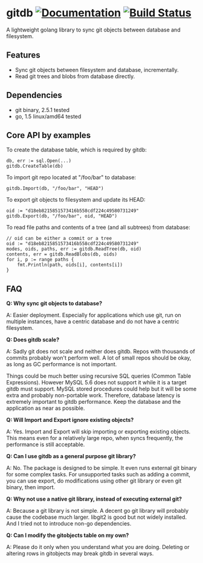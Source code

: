gitdb [![Documentation](https://godoc.org/github.com/quark-zju/gitdb?status.svg)](https://godoc.org/github.com/quark-zju/gitdb) [![Build Status](https://travis-ci.org/quark-zju/gitdb.svg?branch=master)](https://travis-ci.org/quark-zju/gitdb)
=====

A lightweight golang library to sync git objects between database and filesystem.


Features
--------

* Sync git objects between filesystem and database, incrementally.
* Read git trees and blobs from database directly.


Dependencies
------------

* git binary, 2.5.1 tested
* go, 1.5 linux/amd64 tested


Core API by examples
--------------------

To create the database table, which is required by gitdb:

    db, err := sql.Open(...)
    gitdb.CreateTable(db)

To import git repo located at "/foo/bar" to database:

    gitdb.Import(db, "/foo/bar", "HEAD")

To export git objects to filesystem and update its HEAD:

    oid := "d18eb8215851573416b558cdf224c49580731249"
    gitdb.Export(db, "/foo/bar", oid, "HEAD")

To read file paths and contents of a tree (and all subtrees) from database:

    // oid can be either a commit or a tree
    oid := "d18eb8215851573416b558cdf224c49580731249"
    modes, oids, paths, err := gitdb.ReadTree(db, oid)
    contents, err = gitdb.ReadBlobs(db, oids)
    for i, p := range paths {
        fmt.Println(path, oids[i], contents[i])
    }


FAQ
---

**Q: Why sync git objects to database?**

A: Easier deployment. Especially for applications which use git, run on multiple instances, have a centric database and do not have a centric filesystem.


**Q: Does gitdb scale?**

A: Sadly git does not scale and neither does gitdb.
   Repos with thousands of commits probably won't perform well.
   A lot of small repos should be okay, as long as GC performance is not important.

   Things could be much better using recursive SQL queries (Common Table Expressions). However MySQL 5.6 does not support it while it is a target gitdb must support.
   MySQL stored procedures could help but it will be some extra and probably non-portable work.
   Therefore, database latency is extremely important to gitdb performance. Keep the database and the application as near as possible.


**Q: Will Import and Export ignore existing objects?**

A: Yes. Import and Export will skip importing or exporting existing objects.
   This means even for a relatively large repo, when syncs frequently, the performance is still acceptable.


**Q: Can I use gitdb as a general purpose git library?**

A: No. The package is designed to be simple. It even runs external git binary for some complex tasks.
   For unsupported tasks such as adding a commit, you can use export, do modifications using other git library or even git binary, then import.


**Q: Why not use a native git library, instead of executing external git?**

A: Because a git library is not simple. A decent go git library will probably cause the codebase much larger.
   libgit2 is good but not widely installed. And I tried not to introduce non-go dependencies.


**Q: Can I modify the gitobjects table on my own?**

A: Please do it only when you understand what you are doing. Deleting or altering rows in gitobjects may break gitdb in several ways.
